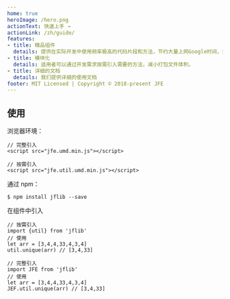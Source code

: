 ```yaml
---
home: true
heroImage: /hero.png
actionText: 快速上手 →
actionLink: /zh/guide/
features:
- title: 精品组件
  details: 提供在实际开发中使用频率极高的代码片段和方法，节约大量上网Google时间，提高工作效率。
- title: 模块化
  details: 适用者可以通过开发需求按需引入需要的方法，减小打包文件体积。
- title: 详细的文档
  details: 我们提供详细的使用文档
footer: MIT Licensed | Copyright © 2018-present JFE
---
```


## 使用
浏览器环境：
```
// 完整引入
<script src="jfe.umd.min.js"></script>
```
```
// 按需引入
<script src="jfe.util.umd.min.js"></script>
```
通过 npm：
```
$ npm install jflib --save
```
在组件中引入
```
// 按需引入
import {util} from 'jflib'
// 使用
let arr = [3,4,4,33,4,3,4]
util.unique(arr) // [3,4,33]

// 完整引入
import JFE from 'jflib'
// 使用
let arr = [3,4,4,33,4,3,4]
JEF.util.unique(arr) // [3,4,33]
```
